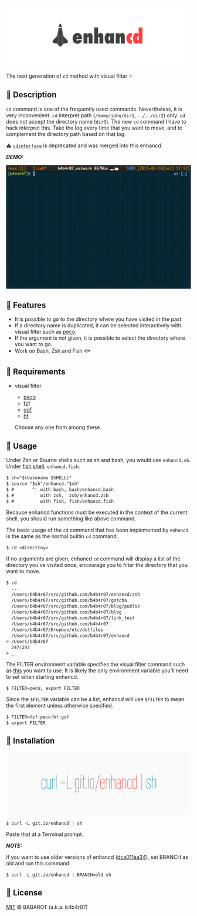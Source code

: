 ![](https://raw.githubusercontent.com/b4b4r07/screenshots/master/enhancd/logo.gif)

The next generation of `cd` method with visual filter :sparkles:

## :rocket: Description

`cd` command is one of the frequently used commands. Nevertheless, it is very inconvenient. `cd` interpret path (`/home/john/dir1`, `../../dir2`) only. `cd` does not accept the directory name (`dir3`). The new `cd` command I have to hack interpret this. Take the log every time that you want to move, and to complement the directory path based on that log.

:warning: [`cdinterface`](https://github.com/b4b4r07/cdinterface) is deprecated and was merged into this enhancd. 

***DEMO:***

![](https://raw.githubusercontent.com/b4b4r07/screenshots/master/enhancd/demo.gif)

## :rocket: Features

- It is possible to go to the directory where you have visited in the past.
- If a directory name is duplicated, it can be selected interactively with visual filter such as [peco](https://github.com/peco/peco).
- If the argument is not given, it is possible to select the directory where you want to go.
- Work on Bash, Zsh and Fish :fish:

## :rocket: Requirements

- visual filter
	- [peco](https://github.com/peco/peco)
	- [fzf](https://github.com/junegunn/fzf)
	- [gof](https://github.com/mattn/gof)
	- [hf](https://github.com/hugows/hf)

	Choose any one from among these.

## :rocket: Usage

Under Zsh or Bourne shells such as sh and bash, you would use `enhancd.sh`. Under [fish shell](http://fishshell.com), `enhancd.fish`.

	$ sh="$(basename $SHELL)"
	$ source "$sh"/enhancd."$sh"
	$ #       ^- with bash, bash/enhancd.bash
	$ #          with zsh,  zsh/enhancd.zsh
	$ #          with fish, fish/enhancd.fish

Because enhancd functions must be executed in the context of the current shell, you should run something like above command.

The basic usage of the `cd` command that has been implemented by `enhancd` is the same as the normal builtin `cd` command.

	$ cd <directroy>

If no arguments are given, enhancd `cd` command will display a list of the directory you've visited once, encourage you to filter the directory that you want to move.

	$ cd
	  ...
	  /Users/b4b4r07/src/github.com/b4b4r07/enhancd/zsh
	  /Users/b4b4r07/src/github.com/b4b4r07/gotcha
	  /Users/b4b4r07/src/github.com/b4b4r07/blog/public
	  /Users/b4b4r07/src/github.com/b4b4r07/blog
	  /Users/b4b4r07/src/github.com/b4b4r07/link_test
	  /Users/b4b4r07/src/github.com/b4b4r07
	  /Users/b4b4r07/Dropbox/etc/dotfiles
	  /Users/b4b4r07/src/github.com/b4b4r07/enhancd
	> /Users/b4b4r07
	  247/247
	> _

The FILTER environment variable specifies the visual filter command such as [this](#requirements) you want to use. It is likely the only environment variable you'll need to set when starting enhancd.

	$ FILTER=peco; export FILTER

Since the `$FILTER` variable can be a list, enhancd will use `$FILTER` to mean the first element unless otherwise specified.

	$ FILTER=fzf:peco:hf:gof
	$ export FILTER

## :rocket: Installation

![](https://raw.githubusercontent.com/b4b4r07/screenshots/master/enhancd/installation.png)

	$ curl -L git.io/enhancd | sh

Paste that at a Terminal prompt.

***NOTE:***

If you want to use older versions of enhancd ([dca011aa34](https://github.com/b4b4r07/enhancd/tree/dca011aa34957bf88ea6edbdf7c84b8a5b0157b5)), set BRANCH as old and run this command:

	$ curl -L git.io/enhancd | BRANCH=old sh

## :rocket: License

[MIT](https://raw.githubusercontent.com/b4b4r07/dotfiles/master/doc/LICENSE-MIT.txt) © BABAROT (a.k.a. b4b4r07)
